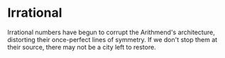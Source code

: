 # Irrational

Irrational numbers have begun to corrupt the Arithmend's architecture, distorting their once-perfect lines of symmetry. If we don't stop them at their source, there may not be a city left to restore.